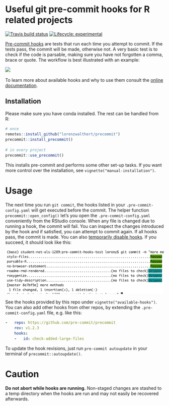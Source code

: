 
<!-- README.md is generated from README.Rmd. Please edit that file -->

# Useful git pre-commit hooks for R related projects

<!-- badges: start -->

[![Travis build
status](https://travis-ci.org/lorenzwalthert/pre-commit-hooks.svg?branch=master)](https://travis-ci.org/lorenzwalthert/precommit)
[![Lifecycle:
experimental](https://img.shields.io/badge/lifecycle-experimental-orange.svg)](https://www.tidyverse.org/lifecycle/#experimental)
<!-- badges: end -->

[Pre-commit hooks](https://pre-commit.com) are tests that run each time
you attempt to commit. If the tests pass, the commit will be made,
otherwise not. A very basic test is to check if the code is parsable,
making sure you have not forgotten a comma, brace or quote. The workflow
is best illustrated with an example:

![](https://media.giphy.com/media/Z9KJUt3zRYfhUDmLXG/giphy.gif)

To learn more about available hooks and why to use them consult the
[online
documentation](https://lorenzwalthert.github.io/precommit/index.html).

## Installation

Please make sure you have conda installed. The rest can be handled from
R:

``` r
# once
remotes::install_github("lorenzwalthert/precommit")
precommit::install_precommit()

# in every project
precommit::use_precommit()
```

This installs pre-commit and performs some other set-up tasks. If you
want more control over the installation, see
`vignette("manual-installation")`.

# Usage

The next time you run `git commit`, the hooks listed in your
`.pre-commit-config.yaml` will get executed before the commit. The
helper function `precommit::open_config()` let’s you open the
`.pre-commit-config.yaml` conveniently from the RStudio console. When
any file is changed due to running a hook, the commit will fail. You can
inspect the changes introduced by the hook and if satisfied, you can
attempt to commit again. If all hooks pass, the commit is made. You can
also [temporarily disable
hooks](https://pre-commit.com/#temporarily-disabling-hooks). If you
succeed, it should look like this:

![](man/figs/screenshot.png)<!-- -->

See the hooks provided by this repo under `vignette("available-hooks")`.
You can also add other hooks from other repos, by extending the
`.pre-commit-config.yaml` file, e.g. like this:

``` yaml
-   repo: https://github.com/pre-commit/precommit
    rev: v1.2.3
    hooks: 
    -   id: check-added-large-files
```

To update the hook revisions, just run `pre-commit autoupdate` in your
terminal of `precommit::autoupdate()`.

# Caution

**Do not abort while hooks are running.** Non-staged changes are stashed
to a temp directory when the hooks are run and may not easily be
recovered afterwards.
